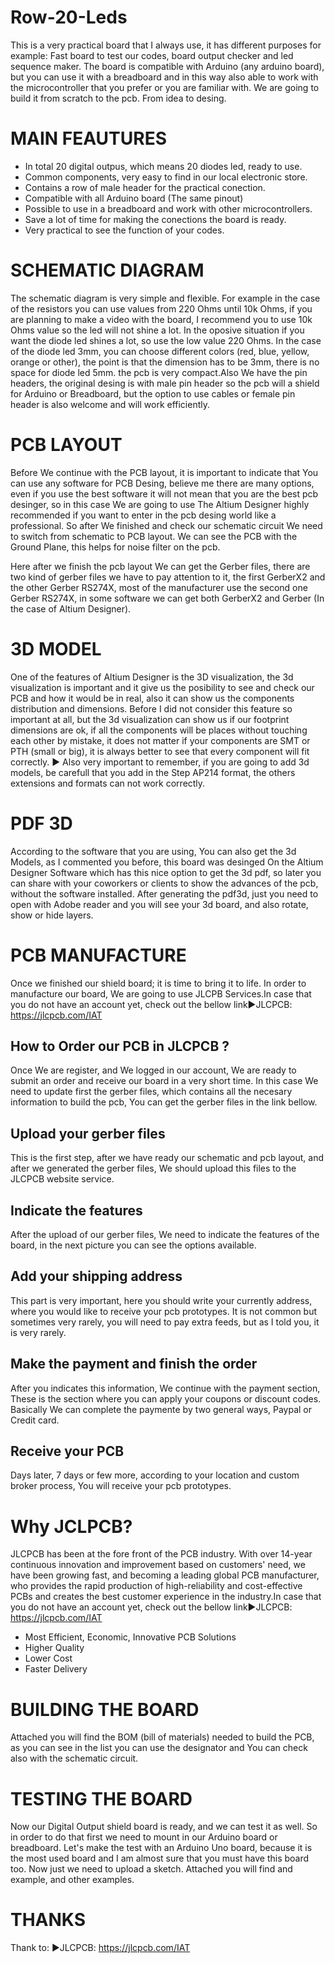 # Row-20-Leds
This is a very practical board that I always use, it has different purposes for example: Fast board to test our codes, board output checker and led sequence maker. The board is compatible with Arduino (any arduino board), but you can use it with a breadboard and in this way also able to work with the microcontroller that you prefer or you are familiar with. We are going to build it from scratch to the pcb. From idea to desing.

# MAIN FEAUTURES
- In total 20 digital outpus, which means 20 diodes led, ready to use.
- Common components, very easy to find in our local electronic store.
- Contains a row of male header for the practical conection.
- Compatible with all Arduino board (The same pinout)
- Possible to use in a breadboard and work with other microcontrollers.
- Save a lot of time for making the conections the board is ready.
- Very practical to see the function of your codes.

# SCHEMATIC DIAGRAM
The schematic diagram is very simple and flexible. For example in the case of the resistors you can use values from 220 Ohms until 10k Ohms, if you are planning to make a video with the board, I recommend you to use 10k Ohms value so the led will not shine a lot. In the oposive situation if you want the diode led shines a lot, so use the low value 220 Ohms.
In the case of the diode led 3mm, you can choose different colors (red, blue, yellow, orange or other), the point is that the dimension has to be 3mm, there is no space for diode led 5mm. the pcb is very compact.Also We have the pin headers, the original desing is with male pin header so the pcb will a shield for Arduino or Breadboard, but the option to use cables or female pin header is also welcome and will work efficiently.

# PCB LAYOUT
Before We continue with the PCB layout, it is important to indicate that You can use any software for PCB Desing, believe me there are many options, even if you use the best software it will not mean that you are the best pcb desinger, so in this case We are going to use The Altium Designer highly recommended if you want to enter in the pcb desing world like a professional. So after We finished and check our schematic circuit We need to switch from schematic to PCB layout. We can see the PCB with the Ground Plane, this helps for noise filter on the pcb.

Here after we finish the pcb layout We can get the Gerber files, there are two kind of gerber files we have to pay attention to it, the first GerberX2 and the other Gerber RS274X, most of the manufacturer use the second one Gerber RS274X, in some software we can get both GerberX2 and Gerber (In the case of Altium Designer).

# 3D MODEL
One of the features of Altium Designer is the 3D visualization, the 3d visualization is important and it give us the posibility to see and check our PCB and how it would be in real, also it can show us the components distribution and dimensions. Before I did not consider this feature so important at all, but the 3d visualization can show us if our footprint dimensions are ok, if all the components will be places without touching each other by mistake, it does not matter if your components are SMT or PTH (small or big), it is always better to see that every component will fit correctly.
► Also very important to remember, if you are going to add 3d models, be carefull that you add in the Step AP214 format, the others extensions and formats can not work correctly.

# PDF 3D
According to the software that you are using, You can also get the 3d Models, as I commented you before, this board was desinged On the Altium Designer Software which has this nice option to get the 3d pdf, so later you can share with your coworkers or clients to show the advances of the pcb, without the software installed. After generating the pdf3d, just you need to open with Adobe reader and you will see your 3d board, and also rotate, show or hide layers.

# PCB MANUFACTURE
Once we finished our shield board; it is time to bring it to life. In order to manufacture our board, We are going to use JLCPB Services.In case that you do not have an account yet, check out the bellow link►JLCPCB: https://jlcpcb.com/IAT

## How to Order our PCB in JLCPCB ?
Once We are register, and We logged in our account, We are ready to submit an order and receive our board in a very short time. In this case We need to update first the gerber files, which contains all the necesary information to build the pcb, You can get the gerber files in the link bellow.

## Upload your gerber files
This is the first step, after we have ready our schematic and pcb layout, and after we generated the gerber files, We should upload this files to the JLCPCB website service.

## Indicate the features
After the upload of our gerber files, We need to indicate the features of the board, in the next picture you can see the options available.

## Add your shipping address
This part is very important, here you should write your currently address, where you would like to receive your pcb prototypes. It is not common but sometimes very rarely, you will need to pay extra feeds, but as I told you, it is very rarely.

## Make the payment and finish the order
After you indicates this information, We continue with the payment section, These is the section where you can apply your coupons or discount codes. Basically We can complete the paymente by two general ways, Paypal or Credit card.

## Receive your PCB
Days later, 7 days or few more, according to your location and custom broker process, You will receive your pcb prototypes.

# Why JCLPCB?
JLCPCB has been at the fore front of the PCB industry. With over 14-year continuous innovation and improvement based on customers' need, we have been growing fast, and becoming a leading global PCB manufacturer, who provides the rapid production of high-reliability and cost-effective PCBs and creates the best customer experience in the industry.In case that you do not have an account yet, check out the bellow link►JLCPCB: https://jlcpcb.com/IAT
- Most Efficient, Economic, Innovative PCB Solutions
- Higher Quality
- Lower Cost
- Faster Delivery

# BUILDING THE BOARD
Attached you will find the BOM (bill of materials) needed to build the PCB, as you can see in the list you can use the designator and You can check also with the schematic circuit.

# TESTING THE BOARD
Now our Digital Output shield board is ready, and we can test it as well. So in order to do that first we need to mount in our Arduino board or breadboard.
Let's make the test with an Arduino Uno board, because it is the most used board and I am almost sure that you must have this board too. Now just we need to upload a sketch. Attached you will find and example, and other examples.

# THANKS
Thank to:
►JLCPCB: https://jlcpcb.com/IAT
